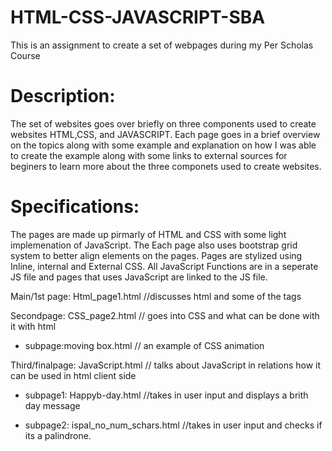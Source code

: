 # HTML-CSS-JAVASCRIPT-SBA
This is an assignment to create a set of webpages during my Per Scholas Course 

# Description:

The set of websites goes over briefly on three components used to create websites HTML,CSS, and JAVASCRIPT.
Each page goes in a brief overview on the topics along with some example and explanation
on how I was able to create the example along with some links to external sources for beginers
to learn more about the three componets used to create websites.
 

# Specifications:
 The pages are made up pirmarly of HTML and CSS with some light implemenation of JavaScript. 
 The Each page also uses bootstrap grid system to better align elements on the pages.
 Pages are stylized using Inline, internal and External CSS.
 All JavaScript Functions are in a seperate JS file and pages that uses JavaScript
 are linked to the JS file.
 
 Main/1st page: Html_page1.html   //discusses html and some of the tags
 
 Secondpage: CSS_page2.html       // goes into CSS and what can be done with it with html
 
  - subpage:moving box.html       // an example of CSS animation
  
 Third/finalpage: JavaScript.html // talks about JavaScript in relations how it can be used in html client side
 
  - subpage1: Happyb-day.html     //takes in user input and displays a brith day message
  
  - subpage2: ispal_no_num_schars.html  //takes in user input and checks if its a palindrone.
 
 

